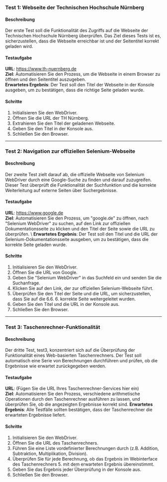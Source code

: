 ### Test 1: Webseite der Technischen Hochschule Nürnberg

#### Beschreibung
Der erste Test soll die Funktionalität des Zugriffs auf die Webseite der Technischen Hochschule Nürnberg überprüfen. Das Ziel dieses Tests ist es, sicherzustellen, dass die Webseite erreichbar ist und der Seitentitel korrekt geladen wird.

#### Testaufgabe
__URL__: https://www.th-nuernberg.de \
__Ziel__: Automatisieren Sie den Prozess, um die Webseite in einem Browser zu öffnen und den Seitentitel auszugeben. \
__Erwartetes Ergebnis__: Der Test soll den Titel der Webseite in der Konsole ausgeben, um zu bestätigen, dass die richtige Seite geladen wurde. 
#### Schritte
1. Initialisieren Sie den WebDriver.
2. Öffnen Sie die URL der TH Nürnberg.
3. Extrahieren Sie den Titel der geladenen Webseite.
4. Geben Sie den Titel in der Konsole aus.
5. Schließen Sie den Browser.

<hr>

### Test 2: Navigation zur offiziellen Selenium-Webseite
#### Beschreibung

Der zweite Test zielt darauf ab, die offizielle Webseite von Selenium WebDriver durch eine Google-Suche zu finden und darauf zuzugreifen. Dieser Test überprüft die Funktionalität der Suchfunktion und die korrekte Weiterleitung auf externe Seiten über Suchergebnisse.

#### Testaufgabe

__URL__: https://www.google.de \
__Ziel__: Automatisieren Sie den Prozess, um "google.de" zu öffnen, nach "Selenium WebDriver" zu suchen, auf den Link zur offiziellen Dokumentationsseite zu klicken und den Titel der Seite sowie die URL zu überprüfen. \ 
__Erwartetes Ergebnis__: Der Test soll den Titel und die URL der Selenium-Dokumentationsseite ausgeben, um zu bestätigen, dass die korrekte Seite geladen wurde.

#### Schritte

1. Initialisieren Sie den WebDriver.
2. Öffnen Sie die URL von Google.
3. Geben Sie "Selenium WebDriver" in das Suchfeld ein und senden Sie die Suchanfrage.
4. Klicken Sie auf den Link, der zur offiziellen Selenium-Webseite führt.
5. Überprüfen Sie den Titel der Seite und die URL, um sicherzustellen, dass Sie auf die 6.6. 6. korrekte Seite weitergeleitet wurden.
7. Geben Sie den Titel und die URL in der Konsole aus.
8. Schließen Sie den Browser.

<hr>

### Test 3: Taschenrechner-Funktionalität

#### Beschreibung
Der dritte Test, test3, konzentriert sich auf die Überprüfung der Funktionalität eines Web-basierten Taschenrechners. Der Test soll automatisch eine Serie von Berechnungen durchführen und prüfen, ob die Ergebnisse wie erwartet zurückgegeben werden.

#### Testaufgabe
__URL__: (Fügen Sie die URL Ihres Taschenrechner-Services hier ein) \
__Ziel__: Automatisieren Sie den Prozess, verschiedene arithmetische Operationen durch den Taschenrechner ausführen zu lassen, und überprüfen Sie, ob die angezeigten Ergebnisse korrekt sind.
__Erwartetes Ergebnis__: Alle Testfälle sollten bestätigen, dass der Taschenrechner die erwarteten Ergebnisse liefert.
#### Schritte
1. Initialisieren Sie den WebDriver.
2. Öffnen Sie die URL des Taschenrechners.
3. Führen Sie eine Liste vordefinierter Berechnungen durch (z.B. Addition, Subtraktion, Multiplikation, Division).
4. Überprüfen Sie für jede Berechnung, ob das Ergebnis im Webinterface des Taschenrechners 5. mit dem erwarteten Ergebnis übereinstimmt.
6. Geben Sie das Ergebnis jeder Überprüfung in der Konsole aus.
7. Schließen Sie den Browser.